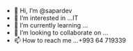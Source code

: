 - 👋 Hi, I’m @sapardev
- 👀 I’m interested in ...IT
- 🌱 I’m currently learning ...
- 💞️ I’m looking to collaborate on ...
- 📫 How to reach me ...+993 64 719339

<!---
sapardev/sapardev is a ✨ special ✨ repository because its `README.md` (this file) appears on your GitHub profile.
You can click the Preview link to take a look at your changes.
--->
